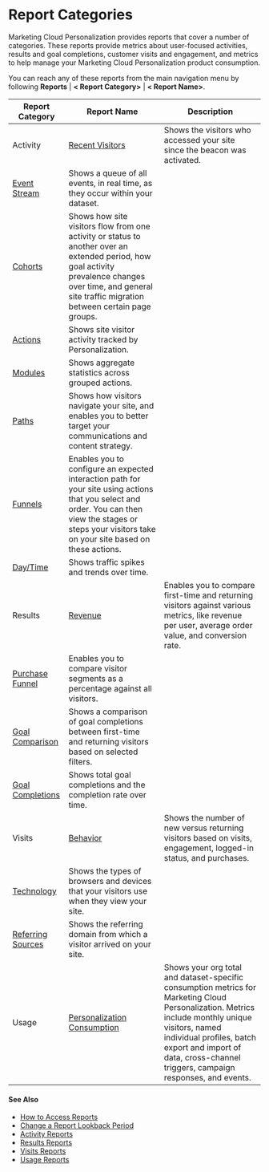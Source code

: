 

# Report Categories

Marketing Cloud Personalization provides reports that cover a number of
categories. These reports provide metrics about user-focused activities,
results and goal completions, customer visits and engagement, and metrics to
help manage your Marketing Cloud Personalization product consumption.

You can reach any of these reports from the main navigation menu by following **Reports** | **< Report Category>** | **< Report Name>**.

Report Category | Report Name | Description  
---|---|---  
Activity | [Recent Visitors](https://help.salesforce.com/s/articleView?id=sf.mc_pers_report_activity_recent_visitors.htm&language=en_US&type=5 "The Recent Visitors report shows the visitors who came to your site since the beacon was activated, updated in real time.") | Shows the visitors who accessed your site since the beacon was activated.  
[Event Stream](https://help.salesforce.com/s/articleView?id=sf.mc_pers_report_activity_event_stream.htm&language=en_US&type=5 "View the Event Stream report to see a queue of all the events that occur within your dataset in real-time, automatically refreshed every 15 seconds. You can add filters for UserID, Company, and Event Type. And you can filter for a channel audience member, referred to as a user in Personalization.") | Shows a queue of all events, in real time, as they occur within your dataset.  
[Cohorts](https://help.salesforce.com/s/articleView?id=sf.mc_pers_report_activity_cohort.htm&language=en_US&type=5 "Cohorts help you visualize the way your site visitors flow from one activity or status to another over an extended period. You see how the prevalence of certain goal activities changes over time so you can examine the net effectiveness of multiple campaigns pushing toward the same goal. You can also monitor how the general traffic to certain page groups changes to detect migrations away from or towards certain parts of your site.") | Shows how site visitors flow from one activity or status to another over an extended period, how goal activity prevalence changes over time, and general site traffic migration between certain page groups.  
[Actions](https://help.salesforce.com/s/articleView?id=sf.mc_pers_report_activity_action.htm&language=en_US&type=5 "Use the Actions report to see activity tracked by Personalization, organized by the actions tracked in the dataset.") | Shows site visitor activity tracked by Personalization.  
[Modules](https://help.salesforce.com/s/articleView?id=sf.mc_pers_report_activity_module.htm&language=en_US&type=5 "Group actions using the Modules report to see aggregate stats across the group. You can add actions to more than one module.") | Shows aggregate statistics across grouped actions.  
[Paths](https://help.salesforce.com/s/articleView?id=sf.mc_pers_report_activity_path.htm&language=en_US&type=5 "See how visitors navigate your site using the Paths report, so you can better target your communications and content strategy.") | Shows how visitors navigate your site, and enables you to better target your communications and content strategy.  
[Funnels](https://help.salesforce.com/s/articleView?id=sf.mc_pers_report_activity_funnel.htm&language=en_US&type=5 "Use the Funnels report to view the stages or steps your visitors take, and the order in which they take them, based on a series of actions. When you configure a funnel, you select and order the actions that a user takes to move through the funnel.") | Enables you to configure an expected interaction path for your site using actions that you select and order. You can then view the stages or steps your visitors take on your site based on these actions.  
[Day/Time](https://help.salesforce.com/s/articleView?id=sf.mc_pers_report_activity_day_time.htm&language=en_US&type=5 "Visually analyze trends or traffic spikes using the Day and Time report. This report provides view options for total visitor count, average length of visit time, total revenue, average revenue across each visit, and the bounce rate. Each dot on the graph represents an hour in a day.") | Shows traffic spikes and trends over time.   
Results | [Revenue](https://help.salesforce.com/s/articleView?id=sf.mc_pers_report_results_revenue.htm&language=en_US&type=5 "Use the Revenue report to compare first-time and returning visitors against various metrics.") | Enables you to compare first-time and returning visitors against various metrics, like revenue per user, average order value, and conversion rate.  
[Purchase Funnel](https://help.salesforce.com/s/articleView?id=sf.mc_pers_report_results_purchase_funnel.htm&language=en_US&type=5 "Use the Purchase Funnel Report to compare segments of visitors against all visitors based on segment membership, product views, adds to cart, and purchases.") | Enables you to compare visitor segments as a percentage against all visitors.  
[Goal Comparison](https://help.salesforce.com/s/articleView?id=sf.mc_pers_report_results_goal_comparison.htm&language=en_US&type=5 "Use the Goal Comparison Report to view a comparison of goal completions based on a filter.") | Shows a comparison of goal completions between first-time and returning visitors based on selected filters.  
[Goal Completions](https://help.salesforce.com/s/articleView?id=sf.mc_pers_report_results_goal_completion.htm&language=en_US&type=5 "Use the Goal Completions report to view total goal completions and the completion rate.") | Shows total goal completions and the completion rate over time.  
Visits | [Behavior](https://help.salesforce.com/s/articleView?id=sf.mc_pers_report_visits_behavior.htm&language=en_US&type=5 "Use the Behavior report to view the number of new versus returning visitors based on visits, engagement, logged-in status, and purchases. You can define the date range and apply one filter to narrow the results by campaign or by other criteria.") | Shows the number of new versus returning visitors based on visits, engagement, logged-in status, and purchases.  
[Technology](https://help.salesforce.com/s/articleView?id=sf.mc_pers_report_visits_technology.htm&language=en_US&type=5 "Use the Technology report to gain insights on the types of browsers and devices that your visitors use when they view your site. You can define the date range and apply a filter to narrow the results.") | Shows the types of browsers and devices that your visitors use when they view your site.  
[Referring Sources](https://help.salesforce.com/s/articleView?id=sf.mc_pers_report_visits_referring_sources.htm&language=en_US&type=5 "Personalization starts the moment a visitor arrives on your site, so you want to know how they got there. Use the Referring Sources report to view how people arrived on your site so that you can customize your messaging for each visitor.") | Shows the referring domain from which a visitor arrived on your site.  
Usage | [Personalization Consumption](https://help.salesforce.com/s/articleView?id=sf.mc_pers_report_usage_consumption.htm&language=en_US&type=5 "Use the Consumption report to track org-wide total and dataset-specific consumption metrics. The metrics include monthly unique visitors, named individual profiles, batch export and import of data, cross-channel triggers, campaign responses, and events.") | Shows your org total and dataset-specific consumption metrics for Marketing Cloud Personalization. Metrics include monthly unique visitors, named individual profiles, batch export and import of data, cross-channel triggers, campaign responses, and events.  
  
#### See Also

  * [How to Access Reports](https://help.salesforce.com/s/articleView?id=sf.mc_pers_report_access.htm&language=en_US&type=5 "Access Personalization reports to view sophisticated yet easy-to-understand analytics, statistics, and attribution metrics. By default, Personalization shows the Reports Dashboard as the first page.")
  * [Change a Report Lookback Period](https://help.salesforce.com/s/articleView?id=sf.mc_pers_report_change_lookback.htm&language=en_US&type=5 "The default lookback period is the past week to the current day. You can change the lookback period for most reports. The new lookback period persists for the session or until you make other changes.")
  * [Activity Reports](https://help.salesforce.com/s/articleView?id=sf.mc_pers_report_activity.htm&language=en_US&type=5 "Activity Reports show a variety of metrics that are tracked on your site. You see a real-time list of recent visitors, the path that they took, and their actions while visiting.")
  * [Results Reports](https://help.salesforce.com/s/articleView?id=sf.mc_pers_report_results.htm&language=en_US&type=5 "Understanding the metrics for revenue, the purchase funnel, and goal completions helps you optimize your personalization initiatives. Results reports include the Revenue Report, the Purchase Funnel Report, the Goal Comparison Report, and the Goal Completions Report.")
  * [Visits Reports](https://help.salesforce.com/s/articleView?id=sf.mc_pers_report_visits.htm&language=en_US&type=5 "The Visits section of Personalization reports shows metrics on visitor behavior, visitor technologies, and referring sources. Each of the three reports in the Visits section offer multiple views.")
  * [Usage Reports](https://help.salesforce.com/s/articleView?id=sf.mc_pers_report_usage.htm&language=en_US&type=5 "Monitor org total and dataset-specific Personalization product metrics, proactively manage Personalization usage, and view historical Personalization product consumption data.")


